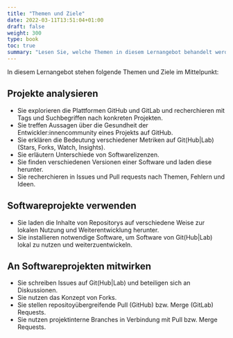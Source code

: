 ```yaml
---
title: "Themen und Ziele"
date: 2022-03-11T13:51:04+01:00
draft: false
weight: 300
type: book
toc: true
summary: "Lesen Sie, welche Themen in diesem Lernangebot behandelt werden und welche Ziele Sie erreichen können."
---
```


In diesem Lernangebot stehen folgende Themen und Ziele im Mittelpunkt:

## Projekte analysieren

- Sie explorieren die Plattformen GitHub und GitLab und recherchieren mit Tags und Suchbegriffen nach konkreten Projekten.
- Sie treffen Aussagen über die Gesundheit der Entwickler:innencommunity eines Projekts auf GitHub.
- Sie erklären die Bedeutung verschiedener Metriken auf Git(Hub|Lab) (Stars, Forks, Watch, Insights).
- Sie erläutern Unterschiede von Softwarelizenzen.
- Sie finden verschiedenen Versionen einer Software und laden diese herunter.
- Sie recherchieren in Issues und Pull requests nach Themen, Fehlern und Ideen.

## Softwareprojekte verwenden

- Sie laden die Inhalte von Repositorys auf verschiedene Weise zur lokalen Nutzung und Weiterentwicklung herunter.
- Sie installieren notwendige Software, um Software von Git(Hub|Lab) lokal zu nutzen und weiterzuentwickeln.

## An Softwareprojekten mitwirken

- Sie schreiben Issues auf Git(Hub|Lab) und beteiligen sich an Diskussionen.
- Sie nutzen das Konzept von Forks.
- Sie stellen repositoyübergreifende Pull (GitHub) bzw. Merge (GitLab) Requests.
- Sie nutzen projektinterne Branches in Verbindung mit Pull bzw. Merge Requests.
